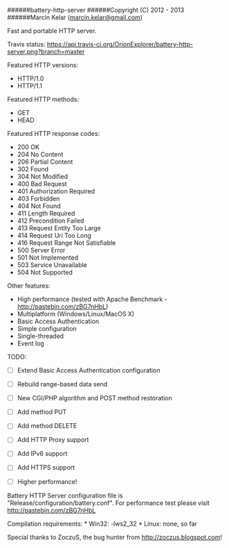 ######battery-http-server
######Copyright (C) 2012 - 2013
######Marcin Kelar (marcin.kelar@gmail.com)

Fast and portable HTTP server.

Travis status: https://api.travis-ci.org/OrionExplorer/battery-http-server.png?branch=master

Featured HTTP versions:
* HTTP/1.0
* HTTP/1.1

Featured HTTP methods:
* GET
* HEAD

Featured HTTP response codes:
* 200 OK
* 204 No Content
* 206 Partial Content
* 302 Found
* 304 Not Modified
* 400 Bad Request
* 401 Authorization Required
* 403 Forbidden
* 404 Not Found
* 411 Length Required
* 412 Precondition Failed
* 413 Request Entity Too Large
* 414 Request Uri Too Long
* 416 Request Range Not Satisfiable
* 500 Server Error
* 501 Not Implemented
* 503 Service Unavailable
* 504 Not Supported

Other features:
* High performance (tested with Apache Benchmark - http://pastebin.com/zBG7nHbL)
* Multiplatform (Windows/Linux/MacOS X)
* Basic Access Authentication
* Simple configuration
* Single-threaded
* Event log

TODO:
- [ ] Extend Basic Access Authentication configuration
- [ ] Rebuild range-based data send
- [ ] New CGI/PHP algorithm and POST method restoration
- [ ] Add method PUT
- [ ] Add method DELETE
- [ ] Add HTTP Proxy support
- [ ] Add IPv6 support
- [ ] Add HTTPS support
- [ ] Higher performance!



Battery HTTP Server configuration file is  "Release/configuration/battery.conf".
For performance test please visit http://pastebin.com/zBG7nHbL

Compilation requirements:
	* Win32: -lws2_32
	* Linux: none, so far



Special thanks to ZoczuS, the bug hunter from http://zoczus.blogspot.com!
